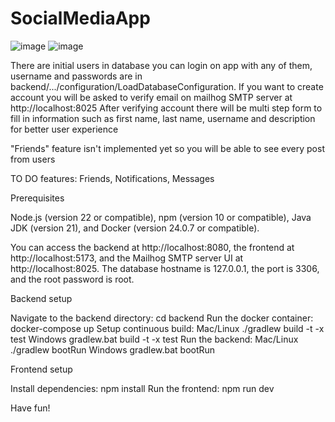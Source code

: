 ﻿# SocialMediaApp
![image](https://github.com/user-attachments/assets/55c5d940-729c-4bb8-9db9-04ce36e6d75b)
![image](https://github.com/user-attachments/assets/322e75ea-92e3-4e31-964d-1a160a03e317)

There are initial users in database you can login on app with any of them, username and passwords are in backend/.../configuration/LoadDatabaseConfiguration.
If you want to create account you will be asked to verify email on mailhog SMTP server at http://localhost:8025
After verifying account there will be multi step form to fill in information such as first name, last name, username and description for better user experience

"Friends" feature isn't implemented yet so you will be able to see every post from users

TO DO features: Friends, Notifications, Messages

 Prerequisites

Node.js (version 22 or compatible), npm (version 10 or compatible), Java JDK (version 21), and Docker (version 24.0.7 or compatible).

You can access the backend at http://localhost:8080, the frontend at http://localhost:5173, and the Mailhog SMTP server UI at http://localhost:8025.
The database hostname is 127.0.0.1, the port is 3306, and the root password is root.

Backend setup

Navigate to the backend directory: cd backend
Run the docker container: docker-compose up
Setup continuous build:
Mac/Linux ./gradlew build -t -x test
Windows gradlew.bat build -t -x test
Run the backend:
Mac/Linux ./gradlew bootRun
Windows gradlew.bat bootRun

Frontend setup

Install dependencies: npm install
Run the frontend: npm run dev

Have fun!
